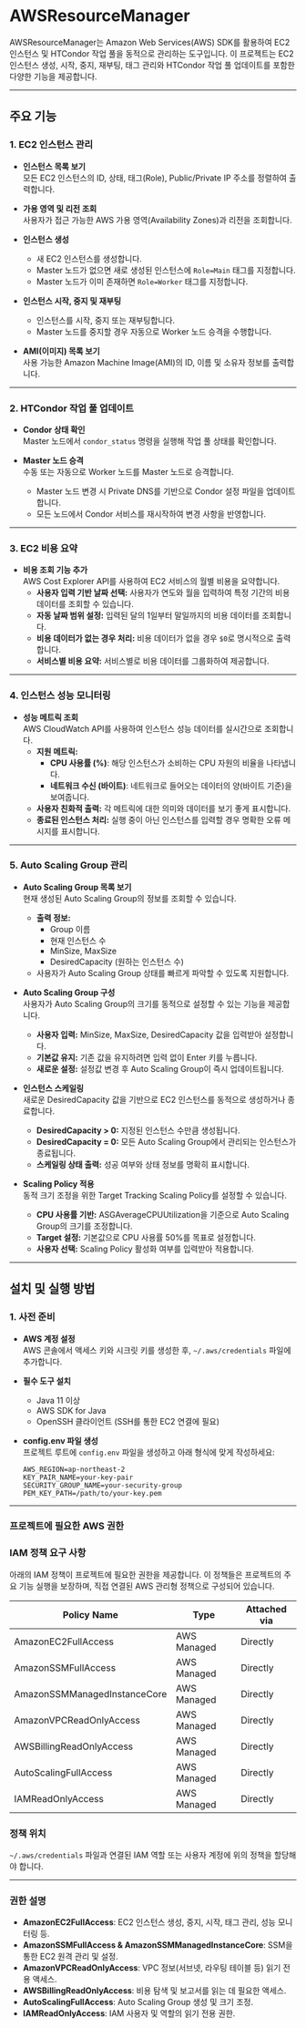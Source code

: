 # AWSResourceManager

AWSResourceManager는 Amazon Web Services(AWS) SDK를 활용하여 EC2 인스턴스 및 HTCondor 작업 풀을 동적으로 관리하는 도구입니다. 이 프로젝트는 EC2 인스턴스 생성, 시작, 중지, 재부팅, 태그 관리와 HTCondor 작업 풀 업데이트를 포함한 다양한 기능을 제공합니다.

---

## 주요 기능

### 1. EC2 인스턴스 관리
- **인스턴스 목록 보기**  
  모든 EC2 인스턴스의 ID, 상태, 태그(Role), Public/Private IP 주소를 정렬하여 출력합니다.

- **가용 영역 및 리전 조회**  
  사용자가 접근 가능한 AWS 가용 영역(Availability Zones)과 리전을 조회합니다.

- **인스턴스 생성**
  - 새 EC2 인스턴스를 생성합니다.
  - Master 노드가 없으면 새로 생성된 인스턴스에 `Role=Main` 태그를 지정합니다.
  - Master 노드가 이미 존재하면 `Role=Worker` 태그를 지정합니다.

- **인스턴스 시작, 중지 및 재부팅**
  - 인스턴스를 시작, 중지 또는 재부팅합니다.
  - Master 노드를 중지할 경우 자동으로 Worker 노드 승격을 수행합니다.

- **AMI(이미지) 목록 보기**  
  사용 가능한 Amazon Machine Image(AMI)의 ID, 이름 및 소유자 정보를 출력합니다.

---

### 2. HTCondor 작업 풀 업데이트
- **Condor 상태 확인**  
  Master 노드에서 `condor_status` 명령을 실행해 작업 풀 상태를 확인합니다.

- **Master 노드 승격**  
  수동 또는 자동으로 Worker 노드를 Master 노드로 승격합니다.
  - Master 노드 변경 시 Private DNS를 기반으로 Condor 설정 파일을 업데이트합니다.
  - 모든 노드에서 Condor 서비스를 재시작하여 변경 사항을 반영합니다.

---

### 3. EC2 비용 요약
- **비용 조회 기능 추가**  
  AWS Cost Explorer API를 사용하여 EC2 서비스의 월별 비용을 요약합니다.
  - **사용자 입력 기반 날짜 선택:** 사용자가 연도와 월을 입력하여 특정 기간의 비용 데이터를 조회할 수 있습니다.
  - **자동 날짜 범위 설정:** 입력된 달의 1일부터 말일까지의 비용 데이터를 조회합니다.
  - **비용 데이터가 없는 경우 처리:** 비용 데이터가 없을 경우 `$0`로 명시적으로 출력합니다.
  - **서비스별 비용 요약:** 서비스별로 비용 데이터를 그룹화하여 제공합니다.

---

### 4. 인스턴스 성능 모니터링
- **성능 메트릭 조회**  
  AWS CloudWatch API를 사용하여 인스턴스 성능 데이터를 실시간으로 조회합니다.
  - **지원 메트릭:**
    - **CPU 사용률 (%)**: 해당 인스턴스가 소비하는 CPU 자원의 비율을 나타냅니다.
    - **네트워크 수신 (바이트)**: 네트워크로 들어오는 데이터의 양(바이트 기준)을 보여줍니다.
  - **사용자 친화적 출력:** 각 메트릭에 대한 의미와 데이터를 보기 좋게 표시합니다.
  - **종료된 인스턴스 처리:** 실행 중이 아닌 인스턴스를 입력할 경우 명확한 오류 메시지를 표시합니다.

---

### 5. Auto Scaling Group 관리
- **Auto Scaling Group 목록 보기**  
  현재 생성된 Auto Scaling Group의 정보를 조회할 수 있습니다.
  - **출력 정보:**
    - Group 이름
    - 현재 인스턴스 수
    - MinSize, MaxSize
    - DesiredCapacity (원하는 인스턴스 수)
  - 사용자가 Auto Scaling Group 상태를 빠르게 파악할 수 있도록 지원합니다.

- **Auto Scaling Group 구성**  
  사용자가 Auto Scaling Group의 크기를 동적으로 설정할 수 있는 기능을 제공합니다.
  - **사용자 입력:** MinSize, MaxSize, DesiredCapacity 값을 입력받아 설정합니다.
  - **기본값 유지:** 기존 값을 유지하려면 입력 없이 Enter 키를 누릅니다.
  - **새로운 설정:** 설정값 변경 후 Auto Scaling Group이 즉시 업데이트됩니다.

- **인스턴스 스케일링**  
  새로운 DesiredCapacity 값을 기반으로 EC2 인스턴스를 동적으로 생성하거나 종료합니다.
  - **DesiredCapacity > 0:** 지정된 인스턴스 수만큼 생성됩니다.
  - **DesiredCapacity = 0:** 모든 Auto Scaling Group에서 관리되는 인스턴스가 종료됩니다.
  - **스케일링 상태 출력:** 성공 여부와 상태 정보를 명확히 표시합니다.

- **Scaling Policy 적용**  
  동적 크기 조정을 위한 Target Tracking Scaling Policy를 설정할 수 있습니다.
  - **CPU 사용률 기반:** ASGAverageCPUUtilization을 기준으로 Auto Scaling Group의 크기를 조정합니다.
  - **Target 설정:** 기본값으로 CPU 사용률 50%를 목표로 설정합니다.
  - **사용자 선택:** Scaling Policy 활성화 여부를 입력받아 적용합니다.

---

## 설치 및 실행 방법

### 1. 사전 준비
- **AWS 계정 설정**  
  AWS 콘솔에서 액세스 키와 시크릿 키를 생성한 후, `~/.aws/credentials` 파일에 추가합니다.

- **필수 도구 설치**
  - Java 11 이상
  - AWS SDK for Java
  - OpenSSH 클라이언트 (SSH를 통한 EC2 연결에 필요)

- **config.env 파일 생성**  
  프로젝트 루트에 `config.env` 파일을 생성하고 아래 형식에 맞게 작성하세요:
  ```env
  AWS_REGION=ap-northeast-2
  KEY_PAIR_NAME=your-key-pair
  SECURITY_GROUP_NAME=your-security-group
  PEM_KEY_PATH=/path/to/your-key.pem
  ```

---


### **프로젝트에 필요한 AWS 권한**

### IAM 정책 요구 사항
아래의 IAM 정책이 프로젝트에 필요한 권한을 제공합니다. 이 정책들은 프로젝트의 주요 기능 실행을 보장하며, 직접 연결된 AWS 관리형 정책으로 구성되어 있습니다.

| **Policy Name**                           | **Type**       | **Attached via** |
|-------------------------------------------|----------------|-------------------|
| AmazonEC2FullAccess                       | AWS Managed    | Directly          |
| AmazonSSMFullAccess                       | AWS Managed    | Directly          |
| AmazonSSMManagedInstanceCore              | AWS Managed    | Directly          |
| AmazonVPCReadOnlyAccess                   | AWS Managed    | Directly          |
| AWSBillingReadOnlyAccess                  | AWS Managed    | Directly          |
| AutoScalingFullAccess                     | AWS Managed    | Directly          |
| IAMReadOnlyAccess                         | AWS Managed    | Directly          |

### **정책 위치**
`~/.aws/credentials` 파일과 연결된 IAM 역할 또는 사용자 계정에 위의 정책을 할당해야 합니다.

---

### **권한 설명**
- **AmazonEC2FullAccess**: EC2 인스턴스 생성, 중지, 시작, 태그 관리, 성능 모니터링 등.
- **AmazonSSMFullAccess & AmazonSSMManagedInstanceCore**: SSM을 통한 EC2 원격 관리 및 설정.
- **AmazonVPCReadOnlyAccess**: VPC 정보(서브넷, 라우팅 테이블 등) 읽기 전용 액세스.
- **AWSBillingReadOnlyAccess**: 비용 탐색 및 보고서를 읽는 데 필요한 액세스.
- **AutoScalingFullAccess**: Auto Scaling Group 생성 및 크기 조정.
- **IAMReadOnlyAccess**: IAM 사용자 및 역할의 읽기 전용 권한.
